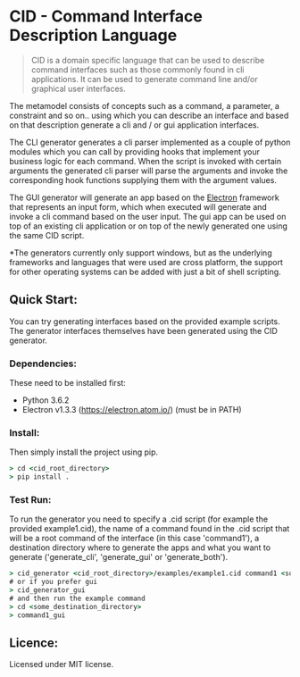 # CID - Command Interface Description Language

>CID is a domain specific language that can be used to describe command interfaces such as those commonly found in cli applications. It can be used to generate command line and/or graphical user interfaces.

The metamodel consists of concepts such as a command, a parameter, a constraint and so on.. using which you can describe an interface and based on that description generate a cli and / or gui application interfaces.

The CLI generator generates a cli parser implemented as a couple of python modules which you can call by providing hooks that implement your business logic for each command. When the script is invoked with certain arguments the generated cli parser will parse the arguments and invoke the corresponding hook functions supplying them with the argument values.

The GUI generator will generate an app based on the [Electron](https://electron.atom.io/) framework that represents an input form, which when executed will generate and invoke a cli command based on the user input. The gui app can be used on top of an existing cli application or on top of the newly generated one using the same CID script.

*The generators currently only support windows, but as the underlying frameworks and languages that were used are cross platform, the support for other operating systems can be added with just a bit of shell scripting.

## Quick Start:

You can try generating interfaces based on the provided example scripts. The generator interfaces themselves have been generated using the CID generator.

### Dependencies:
These need to be installed first:
- Python 3.6.2
- Electron v1.3.3 (https://electron.atom.io/) (must be in PATH)

### Install:
Then simply install the project using pip.
```cmd
> cd <cid_root_directory>
> pip install .
```

### Test Run:
To run the generator you need to specify a .cid script (for example the provided example1.cid), the name of a command found in the .cid script that will be a root command of the interface (in this case 'command1'), a destination directory where to generate the apps and what you want to generate ('generate_cli', 'generate_gui' or 'generate_both'). 

```cmd
> cid_generator <cid_root_directory>/examples/example1.cid command1 <some_destination_directory> generate_both
# or if you prefer gui
> cid_generator_gui
# and then run the example command
> cd <some_destination_directory>
> command1_gui
```

## Licence:
Licensed under MIT license.